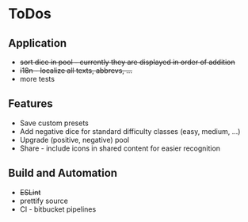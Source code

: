 # ToDos

## Application
* ~~sort dice in pool - currently they are displayed in order of addition~~
* ~~i18n - localize all texts, abbrevs, ...~~
* more tests

## Features
* Save custom presets
* Add negative dice for standard difficulty classes (easy, medium, ...)
* Upgrade (positive, negative) pool
* Share - include icons in shared content for easier recognition

## Build and Automation
* ~~ESLint~~
* prettify source
* CI - bitbucket pipelines
